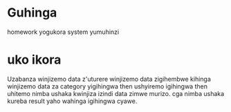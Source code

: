 # Guhinga
 homework yogukora system yumuhinzi
 # uko ikora
 Uzabanza winjizemo data z'uturere
 winjizemo data zigihembwe kihinga
 winjizemo data za category yigihingwa 
 then ushyiremo igihingwa
 then uhitemo nimba ushaka kwinjiza izindi data zimwe murizo. 
 cga nimba ushaka kureba result yaho wahinga igihingwa cyawe.
